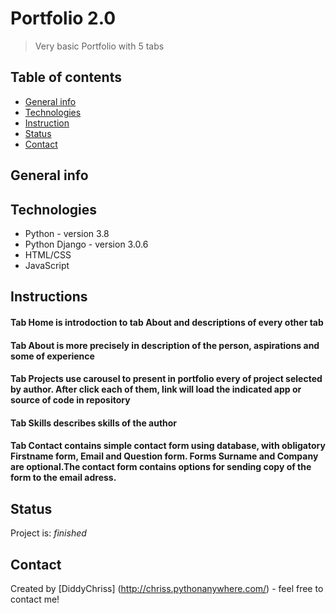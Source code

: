 # Portfolio 2.0
> Very basic Portfolio with 5 tabs

## Table of contents
* [General info](#general-info)
* [Technologies](#technologies)
* [Instruction](#Instructions)
* [Status](#status)
* [Contact](#contact)

## General info


## Technologies
* Python - version 3.8
* Python Django - version 3.0.6
* HTML/CSS 
* JavaScript 

## Instructions
#### Tab Home is introdoction to tab About and descriptions of every other tab
#### Tab About is more precisely in description of the person, aspirations and some of experience
#### Tab Projects use carousel to present in portfolio every of project selected by author. After click each of them, link will load the indicated app or source of code in repository
#### Tab Skills describes skills of the author
#### Tab Contact contains simple contact form using database, with obligatory Firstname form, Email and Question form. Forms Surname and Company are optional.The contact form contains options for sending copy of the form to the email adress.


## Status
Project is: _finished_


## Contact
Created by [DiddyChriss] (http://chriss.pythonanywhere.com/) - feel free to contact me!
